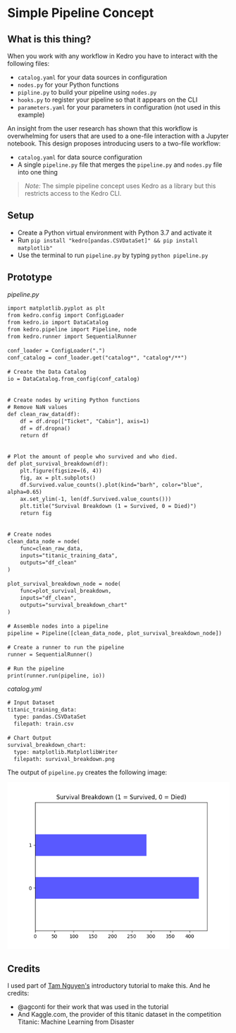 # Simple Pipeline Concept 

## What is this thing? 
When you work with any workflow in Kedro you have to interact with the following files:
- `catalog.yaml` for your data sources in configuration 
- `nodes.py` for your Python functions
- `pipline.py` to build your pipeline using `nodes.py`
- `hooks.py` to register your pipeline so that it appears on the CLI
- `parameters.yaml` for your parameters in configuration (not used in this example)

An insight from the user research has shown that this workflow is overwhelming for users that are used to a one-file
 interaction with a Jupyter notebook. This design proposes
 introducing users to a
 two-file workflow: 
- `catalog.yaml` for data source configuration
- A single `pipeline.py` file that merges the `pipeline.py` and `nodes.py` file into one thing

>_Note:_ The simple pipeline concept uses Kedro as a library but this restricts access to the Kedro CLI.

## Setup
- Create a Python virtual environment with Python 3.7 and activate it
- Run `pip install "kedro[pandas.CSVDataSet]" && pip install matplotlib"`
- Use the terminal to run `pipeline.py` by typing `python pipeline.py`

## Prototype

_pipeline.py_
```
import matplotlib.pyplot as plt
from kedro.config import ConfigLoader
from kedro.io import DataCatalog
from kedro.pipeline import Pipeline, node
from kedro.runner import SequentialRunner

conf_loader = ConfigLoader(".")
conf_catalog = conf_loader.get("catalog*", "catalog*/**")

# Create the Data Catalog
io = DataCatalog.from_config(conf_catalog)


# Create nodes by writing Python functions
# Remove NaN values
def clean_raw_data(df):
    df = df.drop(["Ticket", "Cabin"], axis=1)
    df = df.dropna()
    return df


# Plot the amount of people who survived and who died.
def plot_survival_breakdown(df):
    plt.figure(figsize=(6, 4))
    fig, ax = plt.subplots()
    df.Survived.value_counts().plot(kind="barh", color="blue", alpha=0.65)
    ax.set_ylim(-1, len(df.Survived.value_counts()))
    plt.title("Survival Breakdown (1 = Survived, 0 = Died)")
    return fig


# Create nodes
clean_data_node = node(
    func=clean_raw_data, 
    inputs="titanic_training_data", 
    outputs="df_clean"
)

plot_survival_breakdown_node = node(
    func=plot_survival_breakdown, 
    inputs="df_clean", 
    outputs="survival_breakdown_chart"
)

# Assemble nodes into a pipeline
pipeline = Pipeline([clean_data_node, plot_survival_breakdown_node])

# Create a runner to run the pipeline
runner = SequentialRunner()

# Run the pipeline
print(runner.run(pipeline, io))
```

_catalog.yml_
```
# Input Dataset
titanic_training_data:
  type: pandas.CSVDataSet
  filepath: train.csv

# Chart Output
survival_breakdown_chart:
  type: matplotlib.MatplotlibWriter
  filepath: survival_breakdown.png
```
The output of `pipeline.py` creates the following image: 

![Survival Breakdown](survival_breakdown.png)

## Credits
I used part of [Tam Nguyen's](https://github.com/tamsanh/kedro-introduction-tutorial) introductory tutorial to make this. And he credits:
- @agconti for their work that was used in the tutorial
- And Kaggle.com, the provider of this titanic dataset in the competition Titanic: Machine Learning from Disaster
